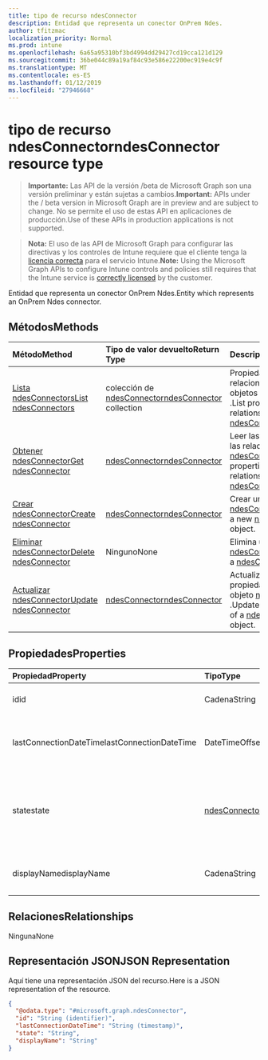 ```yaml
---
title: tipo de recurso ndesConnector
description: Entidad que representa un conector OnPrem Ndes.
author: tfitzmac
localization_priority: Normal
ms.prod: intune
ms.openlocfilehash: 6a65a95310bf3bd4994dd29427cd19cca121d129
ms.sourcegitcommit: 36be044c89a19af84c93e586e22200ec919e4c9f
ms.translationtype: MT
ms.contentlocale: es-ES
ms.lasthandoff: 01/12/2019
ms.locfileid: "27946668"
---
```

# <a name="ndesconnector-resource-type"></a><span data-ttu-id="b4d15-103">tipo de recurso ndesConnector</span><span class="sxs-lookup"><span data-stu-id="b4d15-103">ndesConnector resource type</span></span>

> <span data-ttu-id="b4d15-104">**Importante:** Las API de la versión /beta de Microsoft Graph son una versión preliminar y están sujetas a cambios.</span><span class="sxs-lookup"><span data-stu-id="b4d15-104">**Important:** APIs under the / beta version in Microsoft Graph are in preview and are subject to change.</span></span> <span data-ttu-id="b4d15-105">No se permite el uso de estas API en aplicaciones de producción.</span><span class="sxs-lookup"><span data-stu-id="b4d15-105">Use of these APIs in production applications is not supported.</span></span>

> <span data-ttu-id="b4d15-106">**Nota:** El uso de las API de Microsoft Graph para configurar las directivas y los controles de Intune requiere que el cliente tenga la [licencia correcta](https://go.microsoft.com/fwlink/?linkid=839381) para el servicio Intune.</span><span class="sxs-lookup"><span data-stu-id="b4d15-106">**Note:** Using the Microsoft Graph APIs to configure Intune controls and policies still requires that the Intune service is [correctly licensed](https://go.microsoft.com/fwlink/?linkid=839381) by the customer.</span></span>

<span data-ttu-id="b4d15-107">Entidad que representa un conector OnPrem Ndes.</span><span class="sxs-lookup"><span data-stu-id="b4d15-107">Entity which represents an OnPrem Ndes connector.</span></span>
## <a name="methods"></a><span data-ttu-id="b4d15-108">Métodos</span><span class="sxs-lookup"><span data-stu-id="b4d15-108">Methods</span></span>
|<span data-ttu-id="b4d15-109">Método</span><span class="sxs-lookup"><span data-stu-id="b4d15-109">Method</span></span>|<span data-ttu-id="b4d15-110">Tipo de valor devuelto</span><span class="sxs-lookup"><span data-stu-id="b4d15-110">Return Type</span></span>|<span data-ttu-id="b4d15-111">Descripción</span><span class="sxs-lookup"><span data-stu-id="b4d15-111">Description</span></span>|
|:---|:---|:---|
|[<span data-ttu-id="b4d15-112">Lista ndesConnectors</span><span class="sxs-lookup"><span data-stu-id="b4d15-112">List ndesConnectors</span></span>](../api/intune-deviceconfig-ndesconnector-list.md)|<span data-ttu-id="b4d15-113">colección de [ndesConnector](../resources/intune-deviceconfig-ndesconnector.md)</span><span class="sxs-lookup"><span data-stu-id="b4d15-113">[ndesConnector](../resources/intune-deviceconfig-ndesconnector.md) collection</span></span>|<span data-ttu-id="b4d15-114">Propiedades de la lista y relaciones de los objetos [ndesConnector](../resources/intune-deviceconfig-ndesconnector.md) .</span><span class="sxs-lookup"><span data-stu-id="b4d15-114">List properties and relationships of the [ndesConnector](../resources/intune-deviceconfig-ndesconnector.md) objects.</span></span>|
|[<span data-ttu-id="b4d15-115">Obtener ndesConnector</span><span class="sxs-lookup"><span data-stu-id="b4d15-115">Get ndesConnector</span></span>](../api/intune-deviceconfig-ndesconnector-get.md)|[<span data-ttu-id="b4d15-116">ndesConnector</span><span class="sxs-lookup"><span data-stu-id="b4d15-116">ndesConnector</span></span>](../resources/intune-deviceconfig-ndesconnector.md)|<span data-ttu-id="b4d15-117">Leer las propiedades y las relaciones del objeto [ndesConnector](../resources/intune-deviceconfig-ndesconnector.md) .</span><span class="sxs-lookup"><span data-stu-id="b4d15-117">Read properties and relationships of the [ndesConnector](../resources/intune-deviceconfig-ndesconnector.md) object.</span></span>|
|[<span data-ttu-id="b4d15-118">Crear ndesConnector</span><span class="sxs-lookup"><span data-stu-id="b4d15-118">Create ndesConnector</span></span>](../api/intune-deviceconfig-ndesconnector-create.md)|[<span data-ttu-id="b4d15-119">ndesConnector</span><span class="sxs-lookup"><span data-stu-id="b4d15-119">ndesConnector</span></span>](../resources/intune-deviceconfig-ndesconnector.md)|<span data-ttu-id="b4d15-120">Crear un nuevo objeto [ndesConnector](../resources/intune-deviceconfig-ndesconnector.md) .</span><span class="sxs-lookup"><span data-stu-id="b4d15-120">Create a new [ndesConnector](../resources/intune-deviceconfig-ndesconnector.md) object.</span></span>|
|[<span data-ttu-id="b4d15-121">Eliminar ndesConnector</span><span class="sxs-lookup"><span data-stu-id="b4d15-121">Delete ndesConnector</span></span>](../api/intune-deviceconfig-ndesconnector-delete.md)|<span data-ttu-id="b4d15-122">Ninguno</span><span class="sxs-lookup"><span data-stu-id="b4d15-122">None</span></span>|<span data-ttu-id="b4d15-123">Elimina un [ndesConnector](../resources/intune-deviceconfig-ndesconnector.md).</span><span class="sxs-lookup"><span data-stu-id="b4d15-123">Deletes a [ndesConnector](../resources/intune-deviceconfig-ndesconnector.md).</span></span>|
|[<span data-ttu-id="b4d15-124">Actualizar ndesConnector</span><span class="sxs-lookup"><span data-stu-id="b4d15-124">Update ndesConnector</span></span>](../api/intune-deviceconfig-ndesconnector-update.md)|[<span data-ttu-id="b4d15-125">ndesConnector</span><span class="sxs-lookup"><span data-stu-id="b4d15-125">ndesConnector</span></span>](../resources/intune-deviceconfig-ndesconnector.md)|<span data-ttu-id="b4d15-126">Actualizar las propiedades de un objeto [ndesConnector](../resources/intune-deviceconfig-ndesconnector.md) .</span><span class="sxs-lookup"><span data-stu-id="b4d15-126">Update the properties of a [ndesConnector](../resources/intune-deviceconfig-ndesconnector.md) object.</span></span>|

## <a name="properties"></a><span data-ttu-id="b4d15-127">Propiedades</span><span class="sxs-lookup"><span data-stu-id="b4d15-127">Properties</span></span>
|<span data-ttu-id="b4d15-128">Propiedad</span><span class="sxs-lookup"><span data-stu-id="b4d15-128">Property</span></span>|<span data-ttu-id="b4d15-129">Tipo</span><span class="sxs-lookup"><span data-stu-id="b4d15-129">Type</span></span>|<span data-ttu-id="b4d15-130">Descripción</span><span class="sxs-lookup"><span data-stu-id="b4d15-130">Description</span></span>|
|:---|:---|:---|
|<span data-ttu-id="b4d15-131">id</span><span class="sxs-lookup"><span data-stu-id="b4d15-131">id</span></span>|<span data-ttu-id="b4d15-132">Cadena</span><span class="sxs-lookup"><span data-stu-id="b4d15-132">String</span></span>|<span data-ttu-id="b4d15-133">La clave del conector NDES.</span><span class="sxs-lookup"><span data-stu-id="b4d15-133">The key of the NDES Connector.</span></span>|
|<span data-ttu-id="b4d15-134">lastConnectionDateTime</span><span class="sxs-lookup"><span data-stu-id="b4d15-134">lastConnectionDateTime</span></span>|<span data-ttu-id="b4d15-135">DateTimeOffset</span><span class="sxs-lookup"><span data-stu-id="b4d15-135">DateTimeOffset</span></span>|<span data-ttu-id="b4d15-136">Última hora de conexión para el conector Ndes</span><span class="sxs-lookup"><span data-stu-id="b4d15-136">Last connection time for the Ndes Connector</span></span>|
|<span data-ttu-id="b4d15-137">state</span><span class="sxs-lookup"><span data-stu-id="b4d15-137">state</span></span>|[<span data-ttu-id="b4d15-138">ndesConnectorState</span><span class="sxs-lookup"><span data-stu-id="b4d15-138">ndesConnectorState</span></span>](../resources/intune-deviceconfig-ndesconnectorstate.md)|<span data-ttu-id="b4d15-139">Estado de conector NDES.</span><span class="sxs-lookup"><span data-stu-id="b4d15-139">Ndes Connector Status.</span></span> <span data-ttu-id="b4d15-140">Los valores posibles son: `none`, `active` y `inactive`.</span><span class="sxs-lookup"><span data-stu-id="b4d15-140">Possible values are: `none`, `active`, `inactive`.</span></span>|
|<span data-ttu-id="b4d15-141">displayName</span><span class="sxs-lookup"><span data-stu-id="b4d15-141">displayName</span></span>|<span data-ttu-id="b4d15-142">Cadena</span><span class="sxs-lookup"><span data-stu-id="b4d15-142">String</span></span>|<span data-ttu-id="b4d15-143">El nombre descriptivo del conector Ndes.</span><span class="sxs-lookup"><span data-stu-id="b4d15-143">The friendly name of the Ndes Connector.</span></span>|

## <a name="relationships"></a><span data-ttu-id="b4d15-144">Relaciones</span><span class="sxs-lookup"><span data-stu-id="b4d15-144">Relationships</span></span>
<span data-ttu-id="b4d15-145">Ninguna</span><span class="sxs-lookup"><span data-stu-id="b4d15-145">None</span></span>
## <a name="json-representation"></a><span data-ttu-id="b4d15-146">Representación JSON</span><span class="sxs-lookup"><span data-stu-id="b4d15-146">JSON Representation</span></span>
<span data-ttu-id="b4d15-147">Aquí tiene una representación JSON del recurso.</span><span class="sxs-lookup"><span data-stu-id="b4d15-147">Here is a JSON representation of the resource.</span></span>
<!-- {
  "blockType": "resource",
  "keyProperty": "id",
  "@odata.type": "microsoft.graph.ndesConnector"
}
-->
``` json
{
  "@odata.type": "#microsoft.graph.ndesConnector",
  "id": "String (identifier)",
  "lastConnectionDateTime": "String (timestamp)",
  "state": "String",
  "displayName": "String"
}
```





